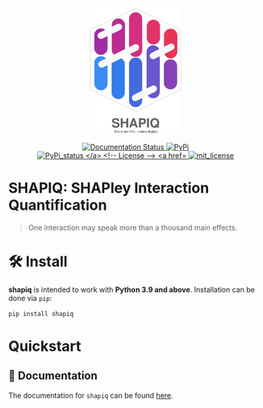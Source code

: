<p align="center">
  <img height="250px" src="docs/source/_static/logo_shapiq_light_2.svg" alt="shapiq_logo">
</p>

<p align="center">
  <!-- Read the Docs -->
  <a href='https://shapiq.readthedocs.io/en/latest/?badge=latest'>
      <img src='https://readthedocs.org/projects/shapiq/badge/?version=latest' alt='Documentation Status' />
  </a>
  <!-- PyPI Version -->
  <a href="https://pypi.org/project/shapiq">
    <img src="https://img.shields.io/pypi/v/shapiq.svg?color=blue" alt="PyPi">
  </a>
  <!-- PyPI status -->
  <a href="https://pypi.org/project/shapiq">
    <img src="https://img.shields.io/pypi/status/shapiq.svg?color=blue" alt="PyPi_status
  </a>
  <!-- License -->
  <a href="https://opensource.org/licenses/MIT">
    <img src="https://img.shields.io/badge/License-MIT-brightgreen.svg" alt="mit_license">
  </a>
</p>


# SHAPIQ: SHAPley Interaction Quantification
> One interaction may speak more than a thousand main effects.

# 🛠 Install
**shapiq** is intended to work with **Python 3.9 and above**. Installation can be done via `pip`:

```sh
pip install shapiq
```

# Quickstart


## 📖 Documentation
The documentation for ``shapiq`` can be found [here](https://shapiq.readthedocs.io/en/latest/).
